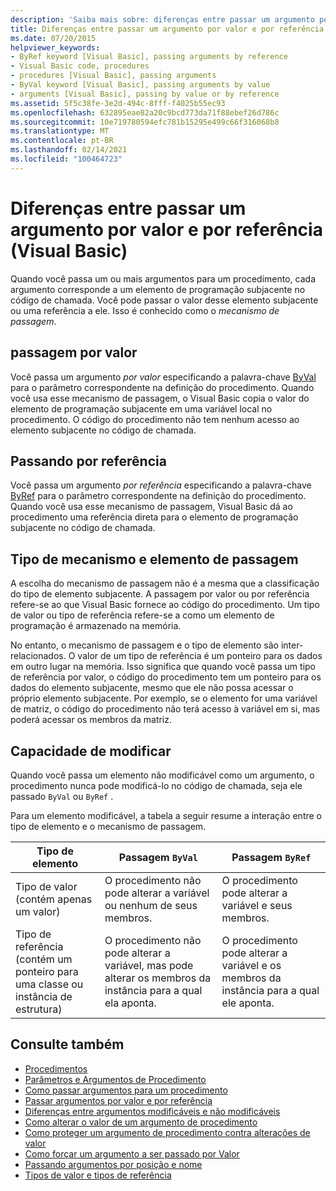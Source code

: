 ```yaml
---
description: 'Saiba mais sobre: diferenças entre passar um argumento por valor e por referência (Visual Basic)'
title: Diferenças entre passar um argumento por valor e por referência
ms.date: 07/20/2015
helpviewer_keywords:
- ByRef keyword [Visual Basic], passing arguments by reference
- Visual Basic code, procedures
- procedures [Visual Basic], passing arguments
- ByVal keyword [Visual Basic], passing arguments by value
- arguments [Visual Basic], passing by value or by reference
ms.assetid: 5f5c38fe-3e2d-494c-8fff-f4025b55ec93
ms.openlocfilehash: 632895eae82a20c9bcd773da71f88ebef26d786c
ms.sourcegitcommit: 10e719780594efc781b15295e499c66f316068b8
ms.translationtype: MT
ms.contentlocale: pt-BR
ms.lasthandoff: 02/14/2021
ms.locfileid: "100464723"
---
```

# <a name="differences-between-passing-an-argument-by-value-and-by-reference-visual-basic"></a>Diferenças entre passar um argumento por valor e por referência (Visual Basic)

Quando você passa um ou mais argumentos para um procedimento, cada argumento corresponde a um elemento de programação subjacente no código de chamada. Você pode passar o valor desse elemento subjacente ou uma referência a ele. Isso é conhecido como o *mecanismo de passagem*.  
  
## <a name="passing-by-value"></a>passagem por valor  

 Você passa um argumento *por valor* especificando a palavra-chave [ByVal](../../../language-reference/modifiers/byval.md) para o parâmetro correspondente na definição do procedimento. Quando você usa esse mecanismo de passagem, o Visual Basic copia o valor do elemento de programação subjacente em uma variável local no procedimento. O código do procedimento não tem nenhum acesso ao elemento subjacente no código de chamada.  
  
## <a name="passing-by-reference"></a>Passando por referência  

 Você passa um argumento *por referência* especificando a palavra-chave [ByRef](../../../language-reference/modifiers/byref.md) para o parâmetro correspondente na definição do procedimento. Quando você usa esse mecanismo de passagem, Visual Basic dá ao procedimento uma referência direta para o elemento de programação subjacente no código de chamada.  
  
## <a name="passing-mechanism-and-element-type"></a>Tipo de mecanismo e elemento de passagem  

 A escolha do mecanismo de passagem não é a mesma que a classificação do tipo de elemento subjacente. A passagem por valor ou por referência refere-se ao que Visual Basic fornece ao código do procedimento. Um tipo de valor ou tipo de referência refere-se a como um elemento de programação é armazenado na memória.  
  
 No entanto, o mecanismo de passagem e o tipo de elemento são inter-relacionados. O valor de um tipo de referência é um ponteiro para os dados em outro lugar na memória. Isso significa que quando você passa um tipo de referência por valor, o código do procedimento tem um ponteiro para os dados do elemento subjacente, mesmo que ele não possa acessar o próprio elemento subjacente. Por exemplo, se o elemento for uma variável de matriz, o código do procedimento não terá acesso à variável em si, mas poderá acessar os membros da matriz.  
  
## <a name="ability-to-modify"></a>Capacidade de modificar  

 Quando você passa um elemento não modificável como um argumento, o procedimento nunca pode modificá-lo no código de chamada, seja ele passado `ByVal` ou `ByRef` .  
  
 Para um elemento modificável, a tabela a seguir resume a interação entre o tipo de elemento e o mecanismo de passagem.  
  
|Tipo de elemento|Passagem `ByVal`|Passagem `ByRef`|  
|------------------|--------------------|--------------------|  
|Tipo de valor (contém apenas um valor)|O procedimento não pode alterar a variável ou nenhum de seus membros.|O procedimento pode alterar a variável e seus membros.|  
|Tipo de referência (contém um ponteiro para uma classe ou instância de estrutura)|O procedimento não pode alterar a variável, mas pode alterar os membros da instância para a qual ela aponta.|O procedimento pode alterar a variável e os membros da instância para a qual ele aponta.|  
  
## <a name="see-also"></a>Consulte também

- [Procedimentos](./index.md)
- [Parâmetros e Argumentos de Procedimento](./procedure-parameters-and-arguments.md)
- [Como passar argumentos para um procedimento](./how-to-pass-arguments-to-a-procedure.md)
- [Passar argumentos por valor e por referência](./passing-arguments-by-value-and-by-reference.md)
- [Diferenças entre argumentos modificáveis e não modificáveis](./differences-between-modifiable-and-nonmodifiable-arguments.md)
- [Como alterar o valor de um argumento de procedimento](./how-to-change-the-value-of-a-procedure-argument.md)
- [Como proteger um argumento de procedimento contra alterações de valor](./how-to-protect-a-procedure-argument-against-value-changes.md)
- [Como forçar um argumento a ser passado por Valor](./how-to-force-an-argument-to-be-passed-by-value.md)
- [Passando argumentos por posição e nome](./passing-arguments-by-position-and-by-name.md)
- [Tipos de valor e tipos de referência](../data-types/value-types-and-reference-types.md)
